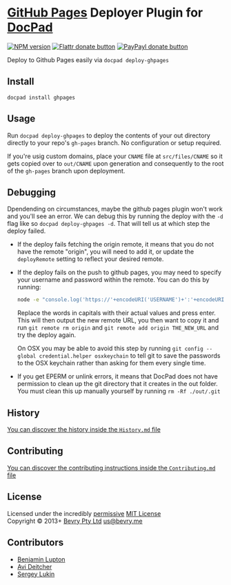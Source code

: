 # [GitHub Pages](http://pages.github.com/) Deployer Plugin for [DocPad](http://docpad.org)

[![NPM version](https://badge.fury.io/js/docpad-plugin-ghpages.png)](https://npmjs.org/package/docpad-plugin-ghpages "View this project on NPM")
[![Flattr donate button](https://raw.github.com/balupton/flattr-buttons/master/badge-89x18.gif)](http://flattr.com/thing/344188/balupton-on-Flattr "Donate monthly to this project using Flattr")
[![PayPayl donate button](https://www.paypalobjects.com/en_AU/i/btn/btn_donate_SM.gif)](https://www.paypal.com/au/cgi-bin/webscr?cmd=_flow&SESSION=IHj3DG3oy_N9A9ZDIUnPksOi59v0i-EWDTunfmDrmU38Tuohg_xQTx0xcjq&dispatch=5885d80a13c0db1f8e263663d3faee8d14f86393d55a810282b64afed84968ec "Donate once-off to this project using Paypal")

Deploy to Github Pages easily via `docpad deploy-ghpages`


## Install

```
docpad install ghpages
```


## Usage
Run `docpad deploy-ghpages` to deploy the contents of your out directory directly to your repo's `gh-pages` branch. No configuration or setup required.

If you're usig custom domains, place your `CNAME` file at `src/files/CNAME` so it gets copied over to `out/CNAME` upon generation and consequently to the root of the `gh-pages` branch upon deployment.


## Debugging
Dpendending on circumstances, maybe the github pages plugin won't work and you'll see an error. We can debug this by running the deploy with the `-d` flag like so `docpad deploy-ghpages -d`. That will tell us at which step the deploy failed.

- If the deploy fails fetching the origin remote, it means that you do not have the remote "origin", you will need to add it, or update the `deployRemote` setting to reflect your desired remote.

- If the deploy fails on the push to github pages, you may need to specify your username and password within the remote. You can do this by running:

	``` bash
	node -e "console.log('https://'+encodeURI('USERNAME')+':'+encodeURI('PASSWORD')+'@github.com/REPO_OWNER/REPO_NAME.git')"
	```

	Replace the words in capitals with their actual values and press enter. This will then output the new remote URL, you then want to copy it and run `git remote rm origin` and `git remote add origin THE_NEW_URL` and try the deploy again.

	On OSX you may be able to avoid this step by running `git config --global credential.helper osxkeychain` to tell git to save the passwords to the OSX keychain rather than asking for them every single time.

- If you get EPERM or unlink errors, it means that DocPad does not have permission to clean up the git directory that it creates in the out folder. You must clean this up manually yourself by running `rm -Rf ./out/.git`



## History
[You can discover the history inside the `History.md` file](https://github.com/bevry/docpad-plugin-ghpages/blob/master/History.md#files)


## Contributing
[You can discover the contributing instructions inside the `Contributing.md` file](https://github.com/bevry/docpad-plugin-ghpages/blob/master/Contributing.md#files)


## License
Licensed under the incredibly [permissive](http://en.wikipedia.org/wiki/Permissive_free_software_licence) [MIT License](http://creativecommons.org/licenses/MIT/)
<br/>Copyright &copy; 2013+ [Bevry Pty Ltd](http://bevry.me) <us@bevry.me>


## Contributors

- [Benjamin Lupton](http://github.com/balupton)
- [Avi Deitcher](http://github.com/deitch)
- [Sergey Lukin](http://github.com/sergeylukin)
